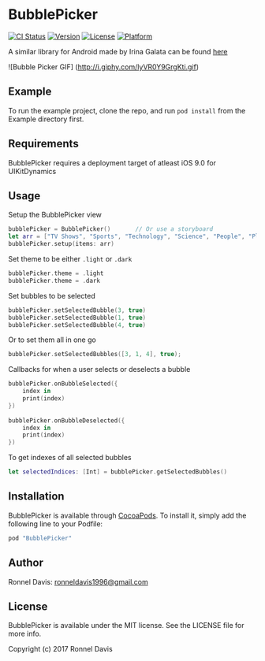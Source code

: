 # BubblePicker

[![CI Status](http://img.shields.io/travis/ronnel_davis@yahoo.com/BubblePicker.svg?style=flat)](https://travis-ci.org/ronnel_davis@yahoo.com/BubblePicker)
[![Version](https://img.shields.io/cocoapods/v/BubblePicker.svg?style=flat)](http://cocoapods.org/pods/BubblePicker)
[![License](https://img.shields.io/cocoapods/l/BubblePicker.svg?style=flat)](http://cocoapods.org/pods/BubblePicker)
[![Platform](https://img.shields.io/cocoapods/p/BubblePicker.svg?style=flat)](http://cocoapods.org/pods/BubblePicker)

A similar library for Android made by Irina Galata can be found [here](https://github.com/igalata/Bubble-Picker)

![Bubble Picker GIF]
(http://i.giphy.com/lyVR0Y9GrgKti.gif)

## Example

To run the example project, clone the repo, and run `pod install` from the Example directory first.

## Requirements

BubblePicker requires a deployment target of atleast iOS 9.0 for UIKitDynamics

## Usage

Setup the BubblePicker view

```Swift 
bubblePicker = BubblePicker()       // Or use a storyboard
let arr = ["TV Shows", "Sports", "Technology", "Science", "People", "Places", "Music", "Photography"]
bubblePicker.setup(items: arr)
```

Set theme to be either `.light` or `.dark`

```Swift
bubblePicker.theme = .light
bubblePicker.theme = .dark
```

Set bubbles to be selected

```Swift 
bubblePicker.setSelectedBubble(3, true)
bubblePicker.setSelectedBubble(1, true) 
bubblePicker.setSelectedBubble(4, true)
```

Or to set them all in one go

```Swift 
bubblePicker.setSelectedBubbles([3, 1, 4], true);
```

Callbacks for when a user selects or deselects a bubble

```Swift
bubblePicker.onBubbleSelected({
    index in
    print(index)
})
  
bubblePicker.onBubbleDeselected({
    index in
    print(index)
})
```

To get indexes of all selected bubbles

```Swift
let selectedIndices: [Int] = bubblePicker.getSelectedBubbles()
```

## Installation

BubblePicker is available through [CocoaPods](http://cocoapods.org). To install
it, simply add the following line to your Podfile:

```ruby
pod "BubblePicker"
```

## Author

Ronnel Davis: ronneldavis1996@gmail.com

## License

BubblePicker is available under the MIT license. See the LICENSE file for more info.

Copyright (c) 2017 Ronnel Davis
